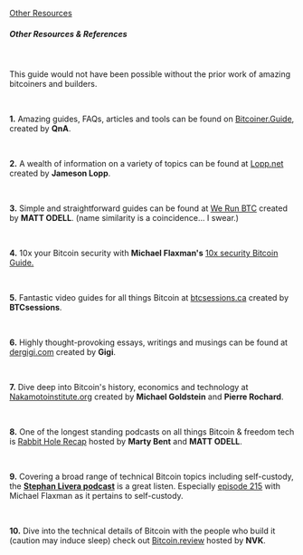 [Other Resources](#other-resources)

<h5 class="text-2xl pb-2 text-[#f7931a] font-semibold">Other Resources & References</h5>

<br>

<p class="text-xl pb-2 font-semibold">This guide would not have been possible without the prior work of amazing bitcoiners and builders.</p>

<br>

**1\.** Amazing guides, FAQs, articles and tools can be found on <a class="underline text-blue-400" href="https://bitcoiner.guide/" target="_blank" rel="noopener noreferrer">Bitcoiner.Guide</a>, created by <strong>QnA</strong>.

<br>

**2\.** A wealth of information on a variety of topics can be found at <a class="underline text-blue-400"  href="https://www.lopp.net/" target="_blank" rel="noopener noreferrer">Lopp.net</a> created by <strong>Jameson Lopp</strong>.

<br>

**3\.** Simple and straightforward guides can be found at <a class="underline text-blue-400" href="https://www.werunbtc.com" target="_blank" rel="noopener noreferrer">We Run BTC</a> created by <strong>MATT ODELL</strong>. (name similarity is a coincidence... I swear.)

<br>

**4\.** 10x your Bitcoin security with <strong>Michael Flaxman's</strong> <a class="underline text-blue-400" href="https://btcguide.github.io/" target="_blank" rel="noopener noreferrer">10x security Bitcoin Guide.</a>

<br>

**5\.** Fantastic video guides for all things Bitcoin at </strong> <a class="underline text-blue-400" href="https://www.btcsessions.ca/" target="_blank" rel="noopener noreferrer">btcsessions.ca</a> created by <strong>BTCsessions</strong>.

<br>

**6\.** Highly thought-provoking essays, writings and musings can be found at <a class="underline text-blue-400" href="https://dergigi.com" target="_blank" rel="noopener noreferrer">dergigi.com</a> created by <strong>Gigi</strong>. 

<br>

**7\.** Dive deep into Bitcoin's history, economics and technology at <a class="underline text-blue-400"  href="https://nakamotoinstitute.org/" target="_blank" rel="noopener noreferrer">Nakamotoinstitute.org</a> created by <strong>Michael Goldstein</strong> and <strong>Pierre Rochard</strong>.

<br> 

**8\.** One of the longest standing podcasts on all things Bitcoin & freedom tech is <a class="underline text-blue-400" href="https://zap.stream/p/npub10uthwp4ddc9w5adfuv69m8la4enkwma07fymuetmt93htcww6wgs55xdlq" target="_blank" rel="noopener noreferrer">Rabbit Hole Recap</a> hosted by <strong>Marty Bent</strong> and <strong>MATT ODELL</strong>.

<br> 

**9\.** Covering a broad range of technical Bitcoin topics including self-custody, the **<a class="underline text-blue-400" href="https://stephanlivera.com/" target="_blank" rel="noopener noreferrer">Stephan Livera podcast</a>** is a great listen. Especially 
        <a class="underline text-blue-400" href="https://stephanlivera.com/episode/215/" target="_blank" rel="noopener noreferrer">episode 215</a> with Michael Flaxman as it pertains to self-custody.

<br> 

**10\.** Dive into the technical details of Bitcoin with the people who build it (caution may induce sleep) check out <a class="underline text-blue-400" href="https://bitcoin.review/" target="_blank" rel="noopener noreferrer">Bitcoin.review</a> hosted by <strong>NVK</strong>. 

